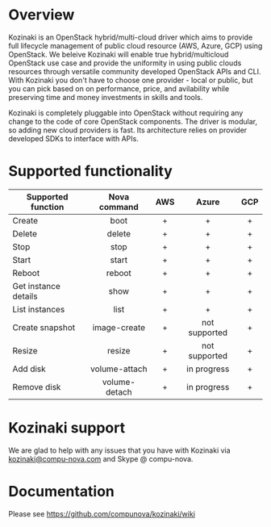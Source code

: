 # Overview


Kozinaki is an OpenStack hybrid/multi-cloud driver which aims to provide full lifecycle management of public cloud resource (AWS, Azure, GCP) using OpenStack. We beleive Kozinaki will enable true hybrid/multicloud OpenStack use case and provide the uniformity in using public clouds resources through versatile community developed OpenStack APIs and CLI. With Kozinaki you don't have to choose one provider - local or public, but you can pick based on on performance, price, and avilability while preserving time and money investments in skills and tools.

Kozinaki is completely pluggable into OpenStack without requiring any change to the code of core OpenStack components. The driver is modular, so adding new cloud providers is fast. Its architecture relies on provider developed SDKs to interface with APIs.

# Supported functionality

Supported function   | Nova command  | AWS | Azure             | GCP |
-------------------- | :-----------: | :-: | :---------------: | :-: |
Create               | boot          |  +  | +                 |  +  |
Delete               | delete        |  +  | +                 |  +  |
Stop                 | stop          |  +  | +                 |  +  |
Start                | start         |  +  | +                 |  +  |
Reboot               | reboot        |  +  | +                 |  +  |
Get instance details | show          |  +  | +                 |  +  |
List instances       | list          |  +  | +                 |  +  |
Create snapshot      | image-create  |  +  | not supported     |  +  |
Resize               | resize        |  +  | not supported     |  +  |
Add disk             | volume-attach |  +  | in progress       |  +  |
Remove disk          | volume-detach |  +  | in progress       |  +  |


# Kozinaki support

We are glad to help with any issues that you have with Kozinaki via kozinaki@compu-nova.com and Skype @ compu-nova.

# Documentation

Please see https://github.com/compunova/kozinaki/wiki
